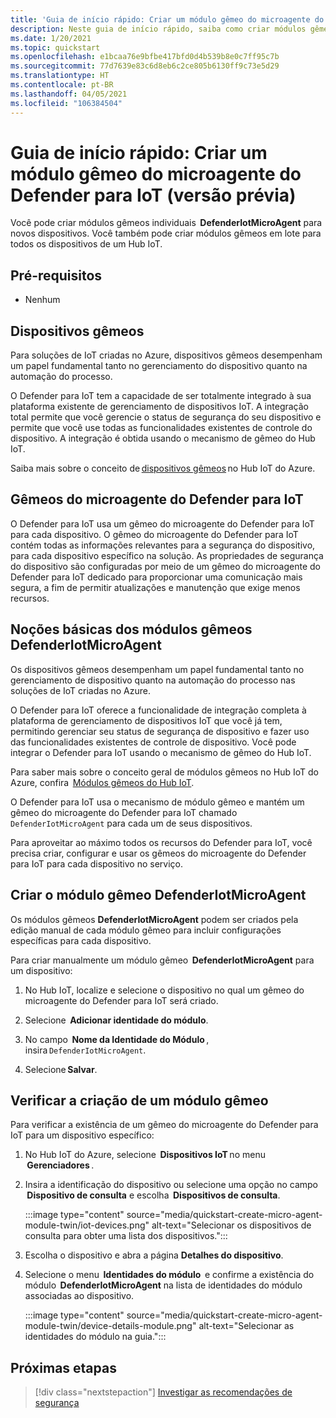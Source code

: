 ```yaml
---
title: 'Guia de início rápido: Criar um módulo gêmeo do microagente do Defender para IoT (versão prévia)'
description: Neste guia de início rápido, saiba como criar módulos gêmeos individuais do DefenderIotMicroAgent para novos dispositivos.
ms.date: 1/20/2021
ms.topic: quickstart
ms.openlocfilehash: e1bcaa76e9bfbe417bfd0d4b539b8e0c7ff95c7b
ms.sourcegitcommit: 77d7639e83c6d8eb6c2ce805b6130ff9c73e5d29
ms.translationtype: HT
ms.contentlocale: pt-BR
ms.lasthandoff: 04/05/2021
ms.locfileid: "106384504"
---
```

# <a name="quickstart-create-a-defender-iot-micro-agent-module-twin-preview"></a>Guia de início rápido: Criar um módulo gêmeo do microagente do Defender para IoT (versão prévia)

Você pode criar módulos gêmeos individuais  **DefenderIotMicroAgent** para novos dispositivos. Você também pode criar módulos gêmeos em lote para todos os dispositivos de um Hub IoT. 

## <a name="prerequisites"></a>Pré-requisitos

- Nenhum

## <a name="device-twins"></a>Dispositivos gêmeos 

Para soluções de IoT criadas no Azure, dispositivos gêmeos desempenham um papel fundamental tanto no gerenciamento do dispositivo quanto na automação do processo. 

O Defender para IoT tem a capacidade de ser totalmente integrado à sua plataforma existente de gerenciamento de dispositivos IoT. A integração total permite que você gerencie o status de segurança do seu dispositivo e permite que você use todas as funcionalidades existentes de controle do dispositivo. A integração é obtida usando o mecanismo de gêmeo do Hub IoT. 

Saiba mais sobre o conceito de [dispositivos gêmeos](../iot-hub/iot-hub-devguide-device-twins.md) no Hub IoT do Azure. 

## <a name="defender-iot-micro-agent-twins"></a>Gêmeos do microagente do Defender para IoT 

O Defender para IoT usa um gêmeo do microagente do Defender para IoT para cada dispositivo. O gêmeo do microagente do Defender para IoT contém todas as informações relevantes para a segurança do dispositivo, para cada dispositivo específico na solução. As propriedades de segurança do dispositivo são configuradas por meio de um gêmeo do microagente do Defender para IoT dedicado para proporcionar uma comunicação mais segura, a fim de permitir atualizações e manutenção que exige menos recursos. 

## <a name="understanding-defenderiotmicroagent-module-twins"></a>Noções básicas dos módulos gêmeos DefenderIotMicroAgent 

Os dispositivos gêmeos desempenham um papel fundamental tanto no gerenciamento de dispositivo quanto na automação do processo nas soluções de IoT criadas no Azure.

O Defender para IoT oferece a funcionalidade de integração completa à plataforma de gerenciamento de dispositivos IoT que você já tem, permitindo gerenciar seu status de segurança de dispositivo e fazer uso das funcionalidades existentes de controle de dispositivo. Você pode integrar o Defender para IoT usando o mecanismo de gêmeo do Hub IoT.  

Para saber mais sobre o conceito geral de módulos gêmeos no Hub IoT do Azure, confira  [Módulos gêmeos do Hub IoT](../iot-hub/iot-hub-devguide-module-twins.md).

O Defender para IoT usa o mecanismo de módulo gêmeo e mantém um gêmeo do microagente do Defender para IoT chamado `DefenderIotMicroAgent` para cada um de seus dispositivos. 

Para aproveitar ao máximo todos os recursos do Defender para IoT, você precisa criar, configurar e usar os gêmeos do microagente do Defender para IoT para cada dispositivo no serviço. 

## <a name="create-defenderiotmicroagent-module-twin"></a>Criar o módulo gêmeo DefenderIotMicroAgent 

Os módulos gêmeos **DefenderIotMicroAgent** podem ser criados pela edição manual de cada módulo gêmeo para incluir configurações específicas para cada dispositivo. 

Para criar manualmente um módulo gêmeo  **DefenderIotMicroAgent** para um dispositivo: 

1. No Hub IoT, localize e selecione o dispositivo no qual um gêmeo do microagente do Defender para IoT será criado. 

1. Selecione  **Adicionar identidade do módulo**. 

1. No campo  **Nome da Identidade do Módulo** , insira `DefenderIotMicroAgent`. 

1. Selecione **Salvar**. 

## <a name="verify-the-creation-of-a-module-twin"></a>Verificar a criação de um módulo gêmeo 

Para verificar a existência de um gêmeo do microagente do Defender para IoT para um dispositivo específico: 

1. No Hub IoT do Azure, selecione  **Dispositivos IoT** no menu  **Gerenciadores** . 

1. Insira a identificação do dispositivo ou selecione uma opção no campo  **Dispositivo de consulta** e escolha  **Dispositivos de consulta**.  

    :::image type="content" source="media/quickstart-create-micro-agent-module-twin/iot-devices.png" alt-text="Selecionar os dispositivos de consulta para obter uma lista dos dispositivos.":::

1. Escolha o dispositivo e abra a página **Detalhes do dispositivo**. 

1. Selecione o menu  **Identidades do módulo**  e confirme a existência do módulo  **DefenderIotMicroAgent** na lista de identidades do módulo associadas ao dispositivo.  

    :::image type="content" source="media/quickstart-create-micro-agent-module-twin/device-details-module.png" alt-text="Selecionar as identidades do módulo na guia.":::

## <a name="next-steps"></a>Próximas etapas 

> [!div class="nextstepaction"]
> [Investigar as recomendações de segurança](quickstart-investigate-security-recommendations.md)

